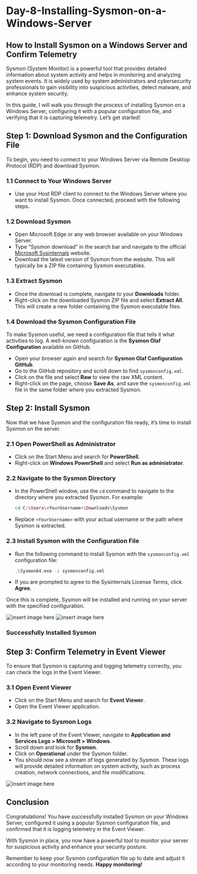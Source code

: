 # Day-8-Installing-Sysmon-on-a-Windows-Server
## How to Install Sysmon on a Windows Server and Confirm Telemetry

Sysmon (System Monitor) is a powerful tool that provides detailed information about system activity and helps in monitoring and analyzing system events. It is widely used by system administrators and cybersecurity professionals to gain visibility into suspicious activities, detect malware, and enhance system security.

In this guide, I will walk you through the process of installing Sysmon on a Windows Server, configuring it with a popular configuration file, and verifying that it is capturing telemetry. Let’s get started!

## Step 1: Download Sysmon and the Configuration File

To begin, you need to connect to your Windows Server via Remote Desktop Protocol (RDP) and download Sysmon.

### 1.1 Connect to Your Windows Server

- Use your Host RDP client to connect to the Windows Server where you want to install Sysmon. Once connected, proceed with the following steps.

### 1.2 Download Sysmon

- Open Microsoft Edge or any web browser available on your Windows Server.
- Type “Sysmon download” in the search bar and navigate to the official [Microsoft Sysinternals](https://docs.microsoft.com/en-us/sysinternals/downloads/sysmon) website.
- Download the latest version of Sysmon from the website. This will typically be a ZIP file containing Sysmon executables.

### 1.3 Extract Sysmon

- Once the download is complete, navigate to your **Downloads** folder.
- Right-click on the downloaded Sysmon ZIP file and select **Extract All**. This will create a new folder containing the Sysmon executable files.

### 1.4 Download the Sysmon Configuration File

To make Sysmon useful, we need a configuration file that tells it what activities to log. A well-known configuration is the **Sysmon Olaf Configuration** available on GitHub.

- Open your browser again and search for **Sysmon Olaf Configuration GitHub**.
- Go to the GitHub repository and scroll down to find `sysmonconfig.xml`.
- Click on the file and select **Raw** to view the raw XML content.
- Right-click on the page, choose **Save As**, and save the `sysmonconfig.xml` file in the same folder where you extracted Sysmon.

## Step 2: Install Sysmon

Now that we have Sysmon and the configuration file ready, it’s time to install Sysmon on the server.

### 2.1 Open PowerShell as Administrator

- Click on the Start Menu and search for **PowerShell**.
- Right-click on **Windows PowerShell** and select **Run as administrator**.

### 2.2 Navigate to the Sysmon Directory

- In the PowerShell window, use the `cd` command to navigate to the directory where you extracted Sysmon. For example:

    ```bash
    cd C:\Users\<YourUsername>\Downloads\Sysmon
    ```

- Replace `<YourUsername>` with your actual username or the path where Sysmon is extracted.

### 2.3 Install Sysmon with the Configuration File

- Run the following command to install Sysmon with the `sysmonconfig.xml` configuration file:

    ```bash
    .\Sysmon64.exe -i sysmonconfig.xml
    ```

- If you are prompted to agree to the Sysinternals License Terms, click **Agree**.

Once this is complete, Sysmon will be installed and running on your server with the specified configuration.

![insert image here](image.jpg)
![insert image here](image.jpg)

### Successfully Installed Sysmon

## Step 3: Confirm Telemetry in Event Viewer

To ensure that Sysmon is capturing and logging telemetry correctly, you can check the logs in the Event Viewer.

### 3.1 Open Event Viewer

- Click on the Start Menu and search for **Event Viewer**.
- Open the Event Viewer application.

### 3.2 Navigate to Sysmon Logs

- In the left pane of the Event Viewer, navigate to **Application and Services Logs > Microsoft > Windows**.
- Scroll down and look for **Sysmon**.
- Click on **Operational** under the Sysmon folder.
- You should now see a stream of logs generated by Sysmon. These logs will provide detailed information on system activity, such as process creation, network connections, and file modifications.

![insert image here](image.jpg)
## Conclusion

Congratulations! You have successfully installed Sysmon on your Windows Server, configured it using a popular Sysmon configuration file, and confirmed that it is logging telemetry in the Event Viewer. 

With Sysmon in place, you now have a powerful tool to monitor your server for suspicious activity and enhance your security posture. 

Remember to keep your Sysmon configuration file up to date and adjust it according to your monitoring needs. **Happy monitoring!**
